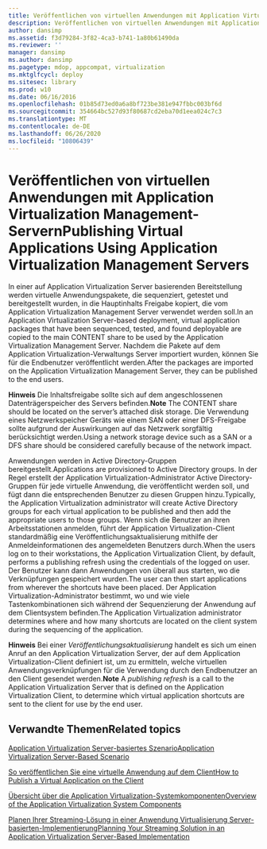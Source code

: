 ```yaml
---
title: Veröffentlichen von virtuellen Anwendungen mit Application Virtualization Management-Servern
description: Veröffentlichen von virtuellen Anwendungen mit Application Virtualization Management-Servern
author: dansimp
ms.assetid: f3d79284-3f82-4ca3-b741-1a80b61490da
ms.reviewer: ''
manager: dansimp
ms.author: dansimp
ms.pagetype: mdop, appcompat, virtualization
ms.mktglfcycl: deploy
ms.sitesec: library
ms.prod: w10
ms.date: 06/16/2016
ms.openlocfilehash: 01b85d73ed0a6a8bf723be381e947fbbc003bf6d
ms.sourcegitcommit: 354664bc527d93f80687cd2eba70d1eea024c7c3
ms.translationtype: MT
ms.contentlocale: de-DE
ms.lasthandoff: 06/26/2020
ms.locfileid: "10806439"
---
```

# <span data-ttu-id="cddcc-103">Veröffentlichen von virtuellen Anwendungen mit Application Virtualization Management-Servern</span><span class="sxs-lookup"><span data-stu-id="cddcc-103">Publishing Virtual Applications Using Application Virtualization Management Servers</span></span>


<span data-ttu-id="cddcc-104">In einer auf Application Virtualization Server basierenden Bereitstellung werden virtuelle Anwendungspakete, die sequenziert, getestet und bereitgestellt wurden, in die Hauptinhalts Freigabe kopiert, die vom Application Virtualization Management Server verwendet werden soll.</span><span class="sxs-lookup"><span data-stu-id="cddcc-104">In an Application Virtualization Server-based deployment, virtual application packages that have been sequenced, tested, and found deployable are copied to the main CONTENT share to be used by the Application Virtualization Management Server.</span></span> <span data-ttu-id="cddcc-105">Nachdem die Pakete auf dem Application Virtualization-Verwaltungs Server importiert wurden, können Sie für die Endbenutzer veröffentlicht werden.</span><span class="sxs-lookup"><span data-stu-id="cddcc-105">After the packages are imported on the Application Virtualization Management Server, they can be published to the end users.</span></span>

<span data-ttu-id="cddcc-106">**Hinweis**  Die Inhaltsfreigabe sollte sich auf dem angeschlossenen Datenträgerspeicher des Servers befinden.</span><span class="sxs-lookup"><span data-stu-id="cddcc-106">**Note** The CONTENT share should be located on the server’s attached disk storage.</span></span> <span data-ttu-id="cddcc-107">Die Verwendung eines Netzwerkspeicher Geräts wie einem SAN oder einer DFS-Freigabe sollte aufgrund der Auswirkungen auf das Netzwerk sorgfältig berücksichtigt werden.</span><span class="sxs-lookup"><span data-stu-id="cddcc-107">Using a network storage device such as a SAN or a DFS share should be considered carefully because of the network impact.</span></span>

 

<span data-ttu-id="cddcc-108">Anwendungen werden in Active Directory-Gruppen bereitgestellt.</span><span class="sxs-lookup"><span data-stu-id="cddcc-108">Applications are provisioned to Active Directory groups.</span></span> <span data-ttu-id="cddcc-109">In der Regel erstellt der Application Virtualization-Administrator Active Directory-Gruppen für jede virtuelle Anwendung, die veröffentlicht werden soll, und fügt dann die entsprechenden Benutzer zu diesen Gruppen hinzu.</span><span class="sxs-lookup"><span data-stu-id="cddcc-109">Typically, the Application Virtualization administrator will create Active Directory groups for each virtual application to be published and then add the appropriate users to those groups.</span></span> <span data-ttu-id="cddcc-110">Wenn sich die Benutzer an ihren Arbeitsstationen anmelden, führt der Application Virtualization-Client standardmäßig eine Veröffentlichungsaktualisierung mithilfe der Anmeldeinformationen des angemeldeten Benutzers durch.</span><span class="sxs-lookup"><span data-stu-id="cddcc-110">When the users log on to their workstations, the Application Virtualization Client, by default, performs a publishing refresh using the credentials of the logged on user.</span></span> <span data-ttu-id="cddcc-111">Der Benutzer kann dann Anwendungen von überall aus starten, wo die Verknüpfungen gespeichert wurden.</span><span class="sxs-lookup"><span data-stu-id="cddcc-111">The user can then start applications from wherever the shortcuts have been placed.</span></span> <span data-ttu-id="cddcc-112">Der Application Virtualization-Administrator bestimmt, wo und wie viele Tastenkombinationen sich während der Sequenzierung der Anwendung auf dem Clientsystem befinden.</span><span class="sxs-lookup"><span data-stu-id="cddcc-112">The Application Virtualization administrator determines where and how many shortcuts are located on the client system during the sequencing of the application.</span></span>

<span data-ttu-id="cddcc-113">**Hinweis**  Bei einer *Veröffentlichungsaktualisierung* handelt es sich um einen Anruf an den Application Virtualization Server, der auf dem Application Virtualization-Client definiert ist, um zu ermitteln, welche virtuellen Anwendungsverknüpfungen für die Verwendung durch den Endbenutzer an den Client gesendet werden.</span><span class="sxs-lookup"><span data-stu-id="cddcc-113">**Note** A *publishing refresh* is a call to the Application Virtualization Server that is defined on the Application Virtualization Client, to determine which virtual application shortcuts are sent to the client for use by the end user.</span></span>

 

## <span data-ttu-id="cddcc-114">Verwandte Themen</span><span class="sxs-lookup"><span data-stu-id="cddcc-114">Related topics</span></span>


[<span data-ttu-id="cddcc-115">Application Virtualization Server-basiertes Szenario</span><span class="sxs-lookup"><span data-stu-id="cddcc-115">Application Virtualization Server-Based Scenario</span></span>](application-virtualization-server-based-scenario.md)

[<span data-ttu-id="cddcc-116">So veröffentlichen Sie eine virtuelle Anwendung auf dem Client</span><span class="sxs-lookup"><span data-stu-id="cddcc-116">How to Publish a Virtual Application on the Client</span></span>](how-to-publish-a-virtual-application-on-the-client.md)

[<span data-ttu-id="cddcc-117">Übersicht über die Application Virtualization-Systemkomponenten</span><span class="sxs-lookup"><span data-stu-id="cddcc-117">Overview of the Application Virtualization System Components</span></span>](overview-of-the-application-virtualization-system-components.md)

[<span data-ttu-id="cddcc-118">Planen Ihrer Streaming-Lösung in einer Anwendung Virtualisierung Server-basierten-Implementierung</span><span class="sxs-lookup"><span data-stu-id="cddcc-118">Planning Your Streaming Solution in an Application Virtualization Server-Based Implementation</span></span>](planning-your-streaming-solution-in-an-application-virtualization-server-based-implementation.md)

 

 





